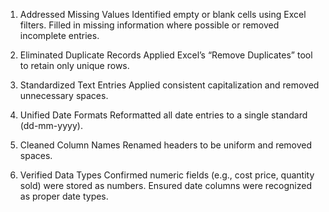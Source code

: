 1. Addressed Missing Values
Identified empty or blank cells using Excel filters.
Filled in missing information where possible or removed incomplete entries.

2. Eliminated Duplicate Records
Applied Excel’s “Remove Duplicates” tool to retain only unique rows.

3. Standardized Text Entries
Applied consistent capitalization and removed unnecessary spaces.

4. Unified Date Formats
Reformatted all date entries to a single standard (dd-mm-yyyy).

5. Cleaned Column Names
Renamed headers to be uniform and removed spaces.

6. Verified Data Types
Confirmed numeric fields (e.g., cost price, quantity sold) were stored as numbers.
Ensured date columns were recognized as proper date types.




